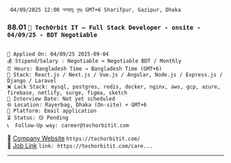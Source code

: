 ` 04/09/2025 12:00 অপরাহ্ণ বৃহঃ GMT+6 Sharifpur, Gazipur, Dhaka`

### 88.01 `🏢 TechOrbit IT — Full Stack Developer - onsite - 04/09/25 - BDT Negotiable`

<pre><code>
📅 Applied On: 04/09/25 2025-09-04
💰 Stipend/Salary : Negotiable ≈ Negotiable BDT / Monthly
⏰ Hours: Bangladesh Time → Bangladesh Time (GMT+6)
🧰 Stack: React.js / Next.js / Vue.js / Angular, Node.js / Express.js / Django / Laravel
❌ Lack Stack: mysql, postgres, redis, docker, nginx, aws, gcp, azure, firebase, netlify, surge, figma, sketch
📆 Interview Date: Not yet scheduled
🌐 Location: Rayerbag, Dhaka (On-site) + GMT+6
🧭 Platform: Email application
⏳ Status: 🟡 Pending
📞  Follow-Up way: career@techorbitit.com
</code></pre>

🔗 [Company Website](https://techorbitit.com/) `https://techorbitit.com/` <br />
🔗 [Job Link](https://techorbitit.com/career) `link: https://techorbitit.com/care...`

---
